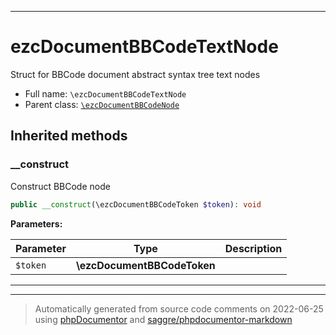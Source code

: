 ***

# ezcDocumentBBCodeTextNode

Struct for BBCode document abstract syntax tree text nodes



* Full name: `\ezcDocumentBBCodeTextNode`
* Parent class: [`\ezcDocumentBBCodeNode`](./ezcDocumentBBCodeNode.md)






## Inherited methods


### __construct

Construct BBCode node

```php
public __construct(\ezcDocumentBBCodeToken $token): void
```








**Parameters:**

| Parameter | Type | Description |
|-----------|------|-------------|
| `$token` | **\ezcDocumentBBCodeToken** |  |




***


***
> Automatically generated from source code comments on 2022-06-25 using [phpDocumentor](http://www.phpdoc.org/) and [saggre/phpdocumentor-markdown](https://github.com/Saggre/phpDocumentor-markdown)
